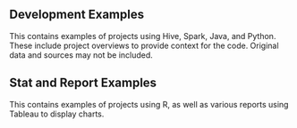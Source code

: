 ## Development Examples
This contains examples of projects using Hive, Spark, Java, and Python. These include project overviews to provide context for the code. Original data and sources may not be included.

## Stat and Report Examples
This contains examples of projects using R, as well as various reports using Tableau to display charts.

